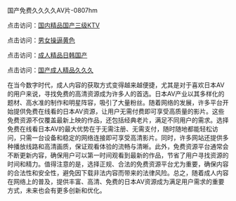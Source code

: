 国产免费久久久久AV片-0807hm

点击访问：<a href="https://heiliaoxwd5i8.pages.dev">国内精品国产三级KTV</a>

点击访问：<a href="https://heiliaoe8ajia.pages.dev">男女操逼黄色</a>

点击访问：<a href="https://heiliaoll4qsx.pages.dev">成人精品日韩国产</a>

点击访问：<a href="https://heiliaowzu4ur.pages.dev">国产成人精品久久久</a>



在当今数字时代，成人内容的获取方式变得越来越便捷，尤其是对于喜欢日本AV的用户来说，寻找免费的高清资源成为许多人的首选。日本AV产业以其多样化的题材、高水准的制作和明星阵容，吸引了大量粉丝。随着网络的发展，许多平台开始提供免费在线看的日本AV资源，让用户无需付费即可享受高质量的影片。这些免费资源不仅覆盖最新上映的作品，还包括经典老片，满足不同用户的需求。选择免费在线看日本AV的最大优势在于无需注册、无需支付，随时随地都能轻松访问，只需一台设备和稳定的网络连接即可享受高清影片。同时，许多网站还提供多种播放线路和高清画质，保证观看体验的流畅与清晰。此外，免费资源平台通常会不断更新内容，确保用户可以第一时间观看到最新的作品，节省了用户寻找资源的时间和精力。值得注意的是，选择正规、合法的免费资源平台尤为重要，确保内容的合法性和安全性，避免因下载非法内容而带来的法律风险。总之，随着成人内容在网络上的普及，提供丰富、高清、免费的日本AV资源成为满足用户需求的重要方式，未来也会有更多创新和优化。


<span style="display:none;">[Canonical link]( ）</span>
